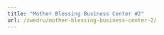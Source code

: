 ```yaml
---
title: "Mother Blessing Business Center #2"
url: /zwedru/mother-blessing-business-center-2/
---
```

